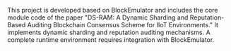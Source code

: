 This project is developed based on BlockEmulator and includes the core module code of the paper "DS-RAM: A Dynamic Sharding and Reputation-Based Auditing Blockchain Consensus Scheme for IIoT Environments." It implements dynamic sharding and reputation auditing mechanisms. A complete runtime environment requires integration with BlockEmulator.
